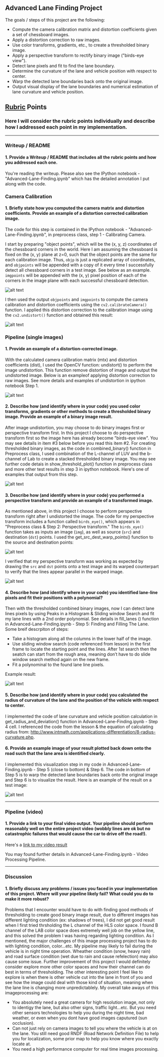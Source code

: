 ## Advanced Lane Finding Project

The goals / steps of this project are the following:

* Compute the camera calibration matrix and distortion coefficients given a set of chessboard images.
* Apply a distortion correction to raw images.
* Use color transforms, gradients, etc., to create a thresholded binary image.
* Apply a perspective transform to rectify binary image ("birds-eye view").
* Detect lane pixels and fit to find the lane boundary.
* Determine the curvature of the lane and vehicle position with respect to center.
* Warp the detected lane boundaries back onto the original image.
* Output visual display of the lane boundaries and numerical estimation of lane curvature and vehicle position.

[//]: # (Image References)

[image1]: ./output_images/calibration_image_corners.JPG  "Calibration Image with Founded Corners"
[image2]: ./output_images/distortion_corrected_2.JPG  "Undistortion calibration images"
[image3]: ./output_images/distortion_corrected_test_image.JPG "Undistortion test images"
[image4]: ./output_images/combine.JPG "Binary Example"
[image5]: ./output_images/src_dest.JPG "src dest Example"
[image6]: ./output_images/warped.JPG "Warp Example"
[image7]: ./output_images/find_lane.JPG "Find Lane"
[image8]: ./output_images/filledlane.JPG "Identified Lane"
[video1]: ./result_output_video.mp4 "Video"

## [Rubric](https://review.udacity.com/#!/rubrics/571/view) Points

### Here I will consider the rubric points individually and describe how I addressed each point in my implementation.  

---

### Writeup / README

#### 1. Provide a Writeup / README that includes all the rubric points and how you addressed each one.  

You're reading the writeup. Please also see the IPython notebook - "Advanced-Lane-Finding.ipynb" which has the detailed annotation I put along with the code.

### Camera Calibration

#### 1. Briefly state how you computed the camera matrix and distortion coefficients. Provide an example of a distortion corrected calibration image.

The code for this step is contained in the IPython notebook - "Advanced-Lane-Finding.ipynb", in preprocess class, step 1 - Calibrating Camera.

I start by preparing "object points", which will be the (x, y, z) coordinates of the chessboard corners in the world. Here I am assuming the chessboard is fixed on the (x, y) plane at z=0, such that the object points are the same for each calibration image.  Thus, `objp` is just a replicated array of coordinates, and `objpoints` will be appended with a copy of it every time I successfully detect all chessboard corners in a test image. See below as an example.  `imgpoints` will be appended with the (x, y) pixel position of each of the corners in the image plane with each successful chessboard detection.  

![alt text][image1]

I then used the output `objpoints` and `imgpoints` to compute the camera calibration and distortion coefficients using the `cv2.calibrateCamera()` function.  I applied this distortion correction to the calibration image using the `cv2.undistort()` function and obtained this result: 

![alt text][image2]

### Pipeline (single images)

#### 1. Provide an example of a distortion-corrected image.

With the calculated camera calibration matrix (mtx) and distortion coefficients (dist), I used the OpenCV function: undistort() to perform the image undistortion. This function remove distortion of image and output the undistorted image. Below is an exampleof applying distortion correction to raw images. See more details and examples of undistortion in ipython notebook Step 1.

![alt text][image3]

#### 2. Describe how (and identify where in your code) you used color transforms, gradients or other methods to create a thresholded binary image.  Provide an example of a binary image result.

After image undistortion, you may choose to do binary images first or perspective transform first. In this project I choose to do perspective transform first so the image here has already become "birds-eye view". You may see details in item #3 below before you read this item #2. 
For creating thresholded binary images, as the code in combined_binary() function in Preprocess class, I used combination of the L-channel of LUV and the b-channel of Lab to create a stacked thresholded binary image.  You may see further code detais in show_threshold_plot() function in preprocess class and more other test results in step 3 in ipython notebook. Here's one of examples that output from this step.

![alt text][image4]

#### 3. Describe how (and identify where in your code) you performed a perspective transform and provide an example of a transformed image.

As mentioned above, in this project I choose to perform perspective transform right after I undistorted the image. The code for my perspective transform includes a function called `birds_eye()`, which appears in "Preprocess class & Step 2: Perspective transform."  The `birds_eye()` function takes as inputs an image (`img`), as well as source (`src`) and destination (`dst`) points.  I used the get_src_dest_warp_points() function to the source and destination points:

![alt text][image5]

I verified that my perspective transform was working as expected by drawing the `src` and `dst` points onto a test image and its warped counterpart to verify that the lines appear parallel in the warped image.

![alt text][image6]

#### 4. Describe how (and identify where in your code) you identified lane-line pixels and fit their positions with a polynomial?

Then with the thresholded combined binary images, now I can detect lane lines pixels by using Peaks in a Histogram & Sliding window Search and fit my lane lines with a 2nd order polynomial. See details in fill_lanes () function in Advanced-Lane-Finding.ipynb - Step 5: Finding and Filling The Lane. Some breif descrpiton of steps:
- Take a histogram along all the columns in the lower half of the image.
- Use sliding window search (code referenced from lesson) in the first frame to locate the starting point and the lines. After 1st search then the seatch can start from the rough area, meaning don’t have to do slide window search method again on the new frame.
- Fit a polynominal to the found lane line pixels.

Example result:

![alt text][image7]

#### 5. Describe how (and identify where in your code) you calculated the radius of curvature of the lane and the position of the vehicle with respect to center.

I implemented the code of lane curvature and vehicle position calculation in get_radius_and_deviation() function in Advanced-Lane-Finding.ipynb - Step 4 cell. I referenced the code from the lesson & the equation of calculating radius from: http://www.intmath.com/applications-differentiation/8-radius-curvature.php.


#### 6. Provide an example image of your result plotted back down onto the road such that the lane area is identified clearly.

I implemented this visualization step in my code in Advanced-Lane-Finding.ipynb - Step 5 (close to bottom) & Step 6.
The code in bottom of Step 5 is to warp the detected lane boundaries back onto the original image and Step 6 is to visualize the result. Here is an example of the result on a test image:

![alt text][image8]

---

### Pipeline (video)

#### 1. Provide a link to your final video output.  Your pipeline should perform reasonably well on the entire project video (wobbly lines are ok but no catastrophic failures that would cause the car to drive off the road!).

Here's a [link to my video result](./result_output_video.mp4)

You may found further details in  Advanced-Lane-Finding.ipynb - Video Processing Pipeline.

---

### Discussion

#### 1. Briefly discuss any problems / issues you faced in your implementation of this project.  Where will your pipeline likely fail?  What could you do to make it more robust?

Problems that I encounter would have to do with finding good methods of thresholding to create good binary image result, due to different images has different lighting condition (ex: shadows of trees), I did not get good result when I first tried thrsholding the L channel of the HLS color space. I found B channel of the LAB color space does extremely well job on the yellow line, and this solved the problem I was having regarding lighting condition. 
As I mentioned, the major challenges of this image processing project has to do with lighting condition, color...etc. My pipeline may likely to fail during the vehicle is in night time operation. Wheather condition (snow, heavy rain) and road surface condition (wet due to rain and cause refelection) may also cause some issue. Further improvement of this project I would definitely consider explore more other color spaces and how their channel can do best in terms of thresholding. 
The other interesting point I feel like to explore is when there is other vehicle cut into the lane in front of you and see how the image could deal with those kind of situation, meaning when the lane line is changing more unpredictablely. 
My overall take aways of this imageprocessing are: 
- You absolutely need a great camera for high resolution image, not only to identigy the lane, but also other signs, traffic light...etc. But you need other sensors technologies to help you during the night time, bad weather, or even when you dont have good images caputured (sun occlusion).
- Can not just rely on camera images to tell you where the vehicle is at on the lane. You still need good RNDF (Road Network Definition File) to help you for localization, some prior map to help you know where you exactly locate at.  
- You need a high performance computer for real time images processing.
